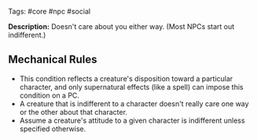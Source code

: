Tags: #core #npc #social 

**Description:** Doesn't care about you either way. (Most NPCs start out indifferent.)
## Mechanical Rules

- This condition reflects a creature's disposition toward a particular character, and only supernatural effects (like a spell) can impose this condition on a PC.
- A creature that is indifferent to a character doesn't really care one way or the other about that character.
- Assume a creature's attitude to a given character is indifferent unless specified otherwise.
